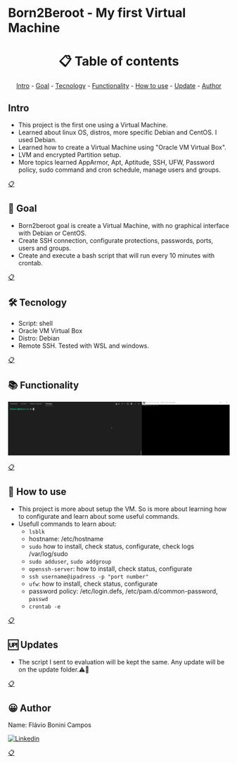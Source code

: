 # Born2Beroot - My first Virtual Machine

<h1 name ="content" align = "center">📋 Table of contents</h1>
<p align = "center">
  <a href = "#intro">Intro</a> -
  <a href = "#goal">Goal</a> -
  <a href = "#tec">Tecnology</a> -
  <a href = "#function">Functionality</a> -
  <a href = "#how">How to use</a> -
  <a href = "#update">Update</a> -
  <a href = "#author">Author</a>
</p>

<a name="intro"/> <h2> Intro </h2> </a>
- This project is the first one using a Virtual Machine.
- Learned about linux OS, distros, more specific Debian and CentOS. I used Debian.
- Learned how to create a Virtual Machine using "Oracle VM Virtual Box".
- LVM and encrypted Partition setup.
- More topics learned AppArmor, Apt, Aptitude, SSH, UFW, Password policy, sudo command and cron schedule, manage users and groups.
<p></p>
<a href = "#content">📋</a>

<a name="goal"/> <h2> 🎯 Goal </h2> </a>
- Born2beroot goal is create a Virtual Machine, with no graphical interface with Debian or CentOS.
- Create SSH connection, configurate protections, passwords, ports, users and groups.
- Create and execute a bash script that will run every 10 minutes with crontab.
<p></p>
<a href = "#content">📋</a>

<a name="tec"/> <h2> 🛠️ Tecnology </h2> </a>
- Script: shell
- Oracle VM Virtual Box
- Distro: Debian
- Remote SSH. Tested with WSL and windows.
<p></p>
<a href = "#content">📋</a>

<a name="function"/> <h2> 📚 Functionality </h2> </a>

![VM Gif 01](https://github.com/GitFlaviobc/Born2beRoot/blob/main/gif/Born2beRoot.gif)

<p></p>
<a href = "#content">📋</a>

<a name="how"/> <h2> 📖 How to use </h2> </a>

- This project is more about setup the VM. So is more about learning how to configurate and learn about some useful commands.
- Usefull commands to learn about:
  - ```lsblk```
  - hostname: /etc/hostname
  - ```sudo``` how to install, check status, configurate, check logs /var/log/sudo
  - ```sudo adduser```, ```sudo addgroup``` 
  - ```openssh-server```: how to install, check status, configurate
  - ```ssh username@ipadress -p "port number"```
  - ```ufw```: how to install, check status, configurate
  - password policy: /etc/login.defs, /etc/pam.d/common-password, ```passwd```
  - ```crontab -e```

<p></p>
<a href = "#content">📋</a>

<a name="update"/> <h2> 🆙 Updates </h2> </a>
- The script I sent to evaluation will be kept the same. Any update will be on the update folder.⚠️🚧
<p></p>
<a href = "#content">📋</a>

<a name="author"/> <h2> 😀 Author </h2> </a>
Name: Flávio Bonini Campos
<p></p>

[![Linkedin](https://img.shields.io/badge/LinkedIn-0077B5?style=for-the-badge&logo=linkedin&logoColor=white)](https://www.linkedin.com/in/flaviobc88/)
<p></p>
<a href = "#content">📋</a>
<p></p>
